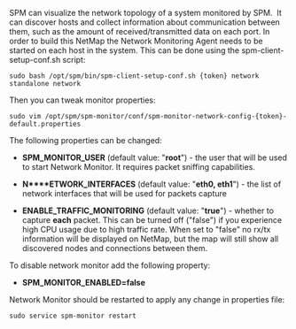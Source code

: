 SPM can visualize the network topology of a system monitored by SPM.  It
can discover hosts and collect information about communication between
them, such as the amount of received/transmitted data on each port. In
order to build this NetMap the Network Monitoring Agent needs to be
started on each host in the system. This can be done using the
spm-client-setup-conf.sh
script:

``` syntaxhighlighter-pre
sudo bash /opt/spm/bin/spm-client-setup-conf.sh {token} network standalone network
```

Then you can tweak monitor
properties:

``` syntaxhighlighter-pre
sudo vim /opt/spm/spm-monitor/conf/spm-monitor-network-config-{token}-default.properties
```

The following properties can be changed:

  - **SPM\_MONITOR\_USER** (default value: "**root**") - the user that
    will be used to start Network Monitor. It requires packet sniffing
    capabilities.

  - **N****ETWORK\_INTERFACES** (default value: "**eth0, eth1**") - the
    list of network interfaces that will be used for packets capture

  - **ENABLE\_TRAFFIC\_MONITORING** (default value: "**true**") -
    whether to capture **each** packet. This can be turned off ("false")
    if you experience high CPU usage due to high traffic rate. When set
    to "false" no rx/tx information will be displayed on NetMap, but the
    map will still show all discovered nodes and connections between
    them.

To disable network monitor add the following property:

  - **SPM\_MONITOR\_ENABLED=false**

  

Network Monitor should be restarted to apply any change in properties
file:

  

``` syntaxhighlighter-pre
sudo service spm-monitor restart
```

  

